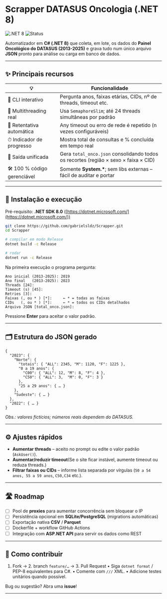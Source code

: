 # Scrapper DATASUS Oncologia (.NET 8)

![.NET 8](https://img.shields.io/badge/.NET-8.0-purple?logo=dotnet)
![Status](https://img.shields.io/badge/status-alpha-orange)

Automatizador em **C# (.NET 8)** que coleta, em lote, os dados do **Painel Oncológico do DATASUS (2013-2025)** e grava tudo num único arquivo **JSON** pronto para análise ou carga em banco de dados.

---

## ✨ Principais recursos

| 💡                          | Funcionalidade                                                                      |
| --------------------------- | ----------------------------------------------------------------------------------- |
| 🚀 CLI interativo           | Pergunta anos, faixas etárias, CIDs, nº de threads, timeout etc.                    |
| 🧵 Multithreading real      | Usa `SemaphoreSlim`; até 24 threads simultâneas por padrão                          |
| 🔁 Retentativa automática   | Any timeout ou erro de rede é repetido (n vezes configuráveis)                      |
| ⏱ Indicador de progresso    | Mostra total de consultas e % concluída em tempo real                               |
| 📄 Saída unificada          | Gera `total_onco.json` consolidando todos os recortes (região × sexo × faixa × CID) |
| 🛠 100 % código gerenciável | Somente **System.\***; sem libs externas – fácil de auditar e portar                |

---

## 🚀 Instalação e execução

Pré-requisito: **.NET SDK 8.0** ([https://dotnet.microsoft.com/](https://dotnet.microsoft.com/))

```bash
git clone https://github.com/gabrielsldz/Scrapper.git
cd Scrapper

# compilar em modo Release
dotnet build -c Release

# rodar
dotnet run -c Release
```

Na primeira execução o programa pergunta:

```
Ano inicial (2013-2025): 2019
Ano final   (2013-2025): 2023
Threads [24]:
Timeout (s) [45]:
Retries [3]:
Faixas (, ou * ) [*]:     ← * = todas as faixas
CIDs   (, ou * ) [*]:     ← * = todos os CIDs detalhados
Arquivo JSON [total_onco.json]:
```

Pressione **Enter** para aceitar o valor padrão.

---

## 🗂 Estrutura do JSON gerado

```jsonc
{
  "2023": {
    "Norte": {
      "totais": { "ALL": 2345, "M": 1120, "F": 1225 },
      "0 a 19 anos": {
        "C00": { "ALL": 12, "M": 8, "F": 4 },
        "C50": { "ALL": 3,  "M": 0, "F": 3 }
      },
      "25 a 29 anos": { … }
    },
    "Sudeste": { … }
  },
  "2022": { … }
}
```

*Obs.: valores fictícios; números reais dependem do DATASUS.*

---

## ⚙️ Ajustes rápidos

* **Aumentar threads** – aceito no prompt ou edite o valor padrão (`AskUser()`).
* **Aumentar/reduzir timeout**(Se o site ficar instável, aumente timeout ou reduza threads.)
* **Filtrar faixas ou CIDs** – informe lista separada por vírgulas (`50 a 54 anos, 55 a 59 anos`, `C50,C34` etc.).

---

## 🛣 Roadmap

* [ ] Pool de **proxies** para aumentar concorrência sem bloquear o IP
* [ ] Persistência opcional em **SQLite/PostgreSQL** (migrations automáticas)
* [ ] Exportação nativa **CSV** / **Parquet**
* [ ] Dockerfile + workflow GitHub Actions
* [ ] Integração com **ASP.NET API** para servir os dados como REST

---

## 🤝 Como contribuir

1. Fork → 2. branch `feature/…` → 3. Pull Request
   • Siga `dotnet format` / PEP-8 equivalentes para C#.
   • Comente com `///` XML.
   • Adicione testes unitários quando possível.

Bug ou sugestão? Abra uma **issue**!

---


